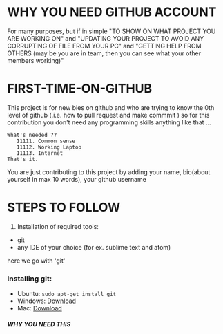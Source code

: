 # WHY YOU NEED GITHUB ACCOUNT
   For many purposes, but if in simple "TO SHOW ON WHAT PROJECT YOU ARE WORKING ON" and "UPDATING YOUR PROJECT TO AVOID ANY CORRUPTING OF FILE FROM YOUR PC" and "GETTING HELP FROM OTHERS (may be you are in team, then you can see what your other members working)"

# FIRST-TIME-ON-GITHUB
   This project is for new bies on github and who are trying to know the 0th level of github (.i.e. how to pull request and make commmit )
so for this contribution you don't need any programming skills anything like that ...

    What's needed ??
       11111. Common sense
       11112. Working Laptop 
       11113. Internet
    That's it.
You are just contributing to this project by adding your name, bio(about yourself in max 10 words), your github username

# STEPS TO FOLLOW
1. Installation of required tools:
* git
* any IDE of your choice (for ex. sublime text and atom)

here we go with 'git'

### Installing git:

- Ubuntu:    `sudo apt-get install git`
- Windows: [Download](https://git-scm.com/download/win)
- Mac: [Download](https://git-scm.com/download/mac)

##### WHY YOU NEED THIS
